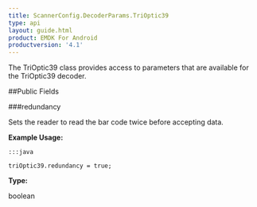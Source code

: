 ```yaml
---
title: ScannerConfig.DecoderParams.TriOptic39
type: api
layout: guide.html
product: EMDK For Android
productversion: '4.1'
---
```



The TriOptic39 class provides access to parameters that are available
 for the TriOptic39 decoder.

##Public Fields

###redundancy

Sets the reader to read the bar code twice before accepting data.
 
 

**Example Usage:**
	
	:::java
	
	triOptic39.redundancy = true;
	


**Type:**

boolean












